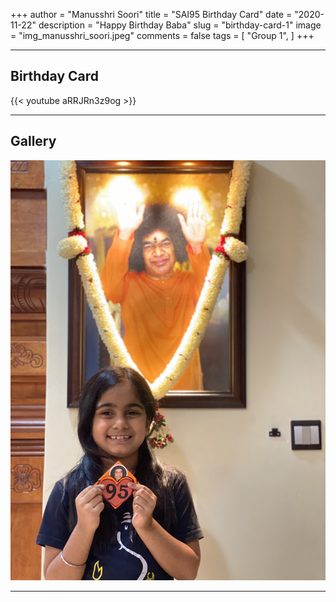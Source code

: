 +++
author = "Manusshri Soori"
title = "SAI95 Birthday Card"
date = "2020-11-22"
description = "Happy Birthday Baba"
slug = "birthday-card-1"
image = "img_manusshri_soori.jpeg"
comments = false
tags = [
    "Group 1",
]
+++

---

## Birthday Card

{{< youtube aRRJRn3z9og >}}

---

## Gallery

![](img_manusshri_soori.jpeg) 

---
